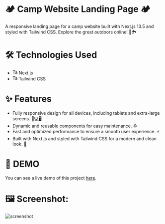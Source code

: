 # 🏕️ Camp Website Landing Page 🏕️
A responsive landing page for a camp website built with Next.js 13.5 and styled with Tailwind CSS. Explore the great outdoors online! 🌲🏞️

# 🛠️ Technologies Used
- <img src="https://github.com/Mayank-Singh-Chouhan/Camp-Website-Landing-Page/assets/84614961/05c54fbb-f9fe-494f-9a1d-afa6baf48f15" alt="Tailwind CSS" width="16" height="16"> Next.js
- <img src="https://github.com/Mayank-Singh-Chouhan/Google-Search-Clone/assets/84614961/72719d81-66c8-4d2d-8eec-4c973a17b8de" alt="Tailwind CSS" width="16" height="16"> Tailwind CSS

# ✨ Features
- Fully responsive design for all devices, including tablets and extra-large screens. 📱💻🖥️
- Dynamic and reusable components for easy maintenance. ♻️
- Fast and optimized performance to ensure a smooth user experience. ⚡
- Built with Next.js and styled with Tailwind CSS for a modern and clean look. 🚀

# 🚀 DEMO
You can see a live demo of this project [here](https://camp-website-landing-page.vercel.app/).

# 🖼️ Screenshot:
![screenshot](https://github.com/Mayank-Singh-Chouhan/Camp-Website-Landing-Page/assets/84614961/d76b88e9-3bdc-4418-8fc9-e11f6e580b01)


